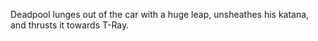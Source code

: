 Deadpool lunges out of the car with a huge leap, unsheathes his katana, and thrusts it towards T-Ray.